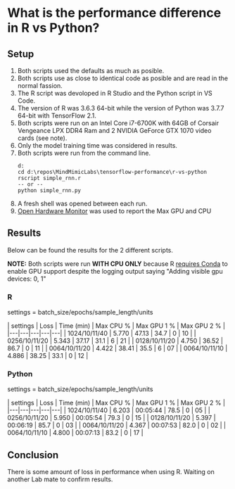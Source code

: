 # What is the performance difference in R vs Python?

## Setup

1. Both scripts used the defaults as much as posible.
2. Both scripts use as close to identical code as posible and are read in the normal fassion.
3. The R script was devoloped in R Studio and the Python script in VS Code.
4. The version of R was 3.6.3 64-bit while the version of Python was 3.7.7 64-bit with TensorFlow 2.1.
5. Both scripts were run on an Intel Core i7-6700K with 64GB of Corsair Vengeance LPX DDR4 Ram and 2 NVIDIA GeForce GTX 1070 video cards (see note).
6. Only the model training time was considered in results.
7. Both scripts were run from the command line.
   ```{shell}
   d:
   cd d:\repos\MindMimicLabs\tensorflow-performance\r-vs-python
   rscript simple_rnn.r
   -- or --
   python simple_rnn.py
   ```
8. A fresh shell was opened between each run.
9. [Open Hardware Monitor](https://openhardwaremonitor.org/) was used to report the Max GPU and CPU

## Results

Below can be found the results for the 2 different scripts.

**NOTE:** Both scripts were run **WITH CPU ONLY** because R [requires Conda](https://tensorflow.rstudio.com/installation/gpu/local_gpu/) to enable GPU support despite the logging output saying "Adding visible gpu devices: 0, 1"

### R

settings = batch_size/epochs/sample_length/units

| settings | Loss | Time (min) | Max CPU % | Max GPU 1 % | Max GPU 2 % |
|---|---|---|---|---|
| 1024/10/11/40 | 5.770 | 47.13 | 34.7 | 0 | 10 |
| 0256/10/11/20 | 5.343 | 37.17 | 31.1 | 6 | 21 |
| 0128/10/11/20 | 4.750 | 36.52 | 86.7 | 0 | 11 |
| 0064/10/11/20 | 4.422 | 38.41 | 35.5 | 6 | 07 |
| 0064/10/11/10 | 4.886 | 38.25 | 33.1 | 0 | 12 |

### Python

settings = batch_size/epochs/sample_length/units

| settings | Loss | Time (min) | Max CPU % | Max GPU 1 % | Max GPU 2 % |
|---|---|---|---|---|
| 1024/10/11/40 | 6.203 | 00:05:44 | 78.5 | 0 | 05 |
| 0256/10/11/20 | 5.950 | 00:05:54 | 79.3 | 0 | 15 |
| 0128/10/11/20 | 5.397 | 00:06:19 | 85.7 | 0 | 03 |
| 0064/10/11/20 | 4.367 | 00:07:53 | 82.0 | 0 | 02 |
| 0064/10/11/10 | 4.800 | 00:07:13 | 83.2 | 0 | 17 |

## Conclusion

There is some amount of loss in performance when using R.
Waiting on another Lab mate to confirm results.
